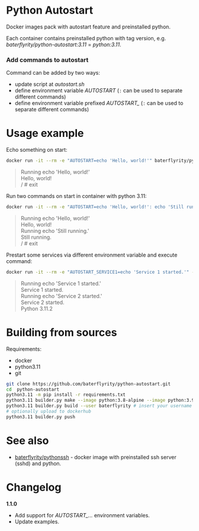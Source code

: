 # Python Autostart

Docker images pack with autostart feature and preinstalled python.

Each container contains preinstalled python with tag version, e.g. *baterflyrity/python-autostart:3.11* = *python:3.11*.

### Add commands to autostart

Command can be added by two ways:

- update script at *autostart.sh*
- define environment variable *AUTOSTART* (`:` can be used to separate different commands)
- define environment variable prefixed *AUTOSTART_* (`:` can be used to separate different commands)

# Usage example

Echo something on start:

```bash
docker run -it --rm -e "AUTOSTART=echo 'Hello, world!'" baterflyrity/python-autostart
```

> Running echo 'Hello, world!'  
> Hello, world!  
> / # exit


Run two commands on start in container with python 3.11:

```bash
docker run -it --rm -e "AUTOSTART=echo 'Hello, world!': echo 'Still running.'" baterflyrity/python-autostart:3.11
```

> Running echo 'Hello, world!'  
> Hello, world!  
> Running echo 'Still running.'  
> Still running.  
> / # exit


Prestart some services via different environment variable and execute command:

```bash
docker run -it --rm -e "AUTOSTART_SERVICE1=echo 'Service 1 started.'" -e "AUTOSTART_SERVICE2=echo 'Service 2 started.'" baterflyrity/python-autostart python3 -V
```

> Running echo 'Service 1 started.'  
> Service 1 started.  
> Running echo 'Service 2 started.'  
> Service 2 started.  
> Python 3.11.2


# Building from sources

Requirements:

* docker
* python3.11
* git

```bash
git clone https://github.com/baterflyrity/python-autostart.git
cd  python-autostart
python3.11 -m pip install -r requirements.txt
python3.11 builder.py make --image python:3.8-alpine --image python:3.9-alpine --image python:3.10-alpine --image python:3.11-alpine --image python:alpine
python3.11 builder.py build --user baterflyrity # insert your username
# optionally upload to dockerhub
python3.11 builder.py push
```

# See also

* [baterflyrity/pythonssh](https://hub.docker.com/r/baterflyrity/pythonssh) - docker image with preinstalled ssh server (sshd) and python.

# Changelog

**1.1.0**
 * Add support for *AUTOSTART_...* environment variables.
 * Update examples.
